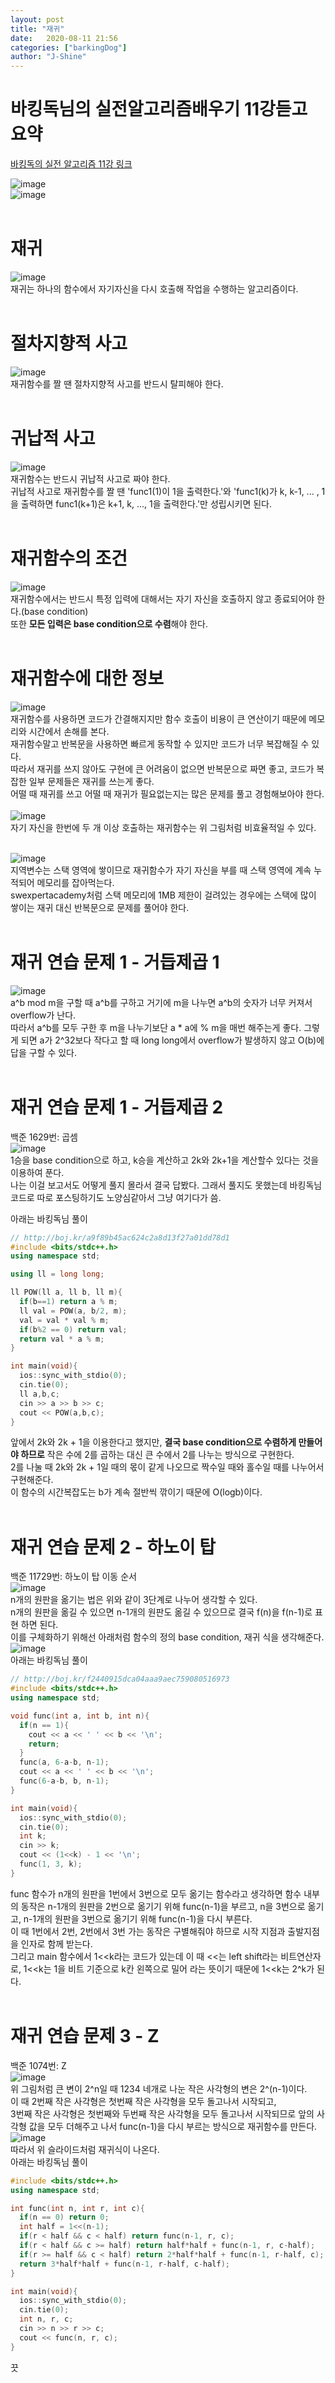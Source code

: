 ```yaml
---
layout: post
title: "재귀"
date:   2020-08-11 21:56
categories: ["barkingDog"]
author: "J-Shine"
---
```


# 바킹독님의 실전알고리즘배우기 11강듣고 요약
[바킹독의 실전 알고리즘 11강 링크](https://blog.encrypted.gg/943)   
 
![image](https://user-images.githubusercontent.com/61873510/89894676-7135da00-dc15-11ea-8c0e-fd2f7a533910.png)<br>
![image](https://img1.daumcdn.net/thumb/R1280x0/?scode=mtistory2&fname=https%3A%2F%2Fblog.kakaocdn.net%2Fdn%2Fq86ZB%2FbtqEP4ozPIt%2FG6ovOzLfHh91EDDqtWEkH1%2Fimg.png)<br><br>

# 재귀
![image](https://img1.daumcdn.net/thumb/R1280x0/?scode=mtistory2&fname=https%3A%2F%2Fblog.kakaocdn.net%2Fdn%2FcDtpsr%2FbtqEP4hOlGv%2FsgiBwTicbJVzgm1YkjWpKk%2Fimg.png)<br>
재귀는 하나의 함수에서 자기자신을 다시 호출해 작업을 수행하는 알고리즘이다.<br><br>

# 절차지향적 사고
![image](https://img1.daumcdn.net/thumb/R1280x0/?scode=mtistory2&fname=https%3A%2F%2Fblog.kakaocdn.net%2Fdn%2Fcr4TFs%2FbtqEOOAFFXo%2FawEBTnqkOTrMi4pzkJXRu1%2Fimg.png)<br>
재귀함수를 짤 땐 절차지향적 사고를 반드시 탈피해야 한다.<br><br>

# 귀납적 사고
![image](https://img1.daumcdn.net/thumb/R1280x0/?scode=mtistory2&fname=https%3A%2F%2Fblog.kakaocdn.net%2Fdn%2FcowmE2%2FbtqEOPzz7TO%2FyeLFR5ccsN6Q9gsBXCEtek%2Fimg.png)<br>
재귀함수는 반드시 귀납적 사고로 짜야 한다.<br>
귀납적 사고로 재귀함수를 짤 땐 'func1(1)이 1을 출력한다.'와 'func1(k)가 k, k-1, ... , 1을 출력하면 func1(k+1)은 k+1, k, ..., 1을 출력한다.'만 성립시키면 된다.<br><br>

# 재귀함수의 조건
![image](https://img1.daumcdn.net/thumb/R1280x0/?scode=mtistory2&fname=https%3A%2F%2Fblog.kakaocdn.net%2Fdn%2FbvspRF%2FbtqENZiCNVb%2FKwu0ixB2aL1aAmWAr0FKPk%2Fimg.png)<br>
재귀함수에서는 반드시 특정 입력에 대해서는 자기 자신을 호출하지 않고 종료되어야 한다.(base condition)<br>
또한 **모든 입력은 base condition으로 수렴**해야 한다.<br><br>

# 재귀함수에 대한 정보
![image](https://img1.daumcdn.net/thumb/R1280x0/?scode=mtistory2&fname=https%3A%2F%2Fblog.kakaocdn.net%2Fdn%2Flm5gG%2FbtqEP4ITBlr%2F7qMbW1vj3zwDL7XmUxUxu0%2Fimg.png)<br>
재귀함수를 사용하면 코드가 간결해지지만 함수 호출이 비용이 큰 연산이기 때문에 메모리와 시간에서 손해를 본다.<br>
재귀함수말고 반복문을 사용하면 빠르게 동작할 수 있지만 코드가 너무 복잡해질 수 있다.<br>
따라서 재귀를 쓰지 않아도 구현에 큰 어려움이 없으면 반복문으로 짜면 좋고, 코드가 복잡한 일부 문제들은 재귀를 쓰는게 좋다.<br>
어떨 때 재귀를 쓰고 어떨 때 재귀가 필요없는지는 많은 문제를 풀고 경험해보아야 한다.<br><br>
![image](https://img1.daumcdn.net/thumb/R1280x0/?scode=mtistory2&fname=https%3A%2F%2Fblog.kakaocdn.net%2Fdn%2FlTnv6%2FbtqEPuadETu%2FLivDGzlCp922Ldhp3T7kGK%2Fimg.png)<br>
자기 자신을 한번에 두 개 이상 호출하는 재귀함수는 위 그림처럼 비효율적일 수 있다.<br><br>

![image](https://img1.daumcdn.net/thumb/R1280x0/?scode=mtistory2&fname=https%3A%2F%2Fblog.kakaocdn.net%2Fdn%2FNgNyr%2FbtqENZJFsaV%2FhTDYcaKCzVztqznPRSBqBK%2Fimg.png)<br>
지역변수는 스택 영역에 쌓이므로 재귀함수가 자기 자신을 부를 때 스택 영역에 계속 누적되어 메모리를 잡아먹는다.<br>
swexpertacademy처럼 스택 메모리에 1MB 제한이 걸려있는 경우에는 스택에 많이 쌓이는 재귀 대신 반복문으로 문제를 풀어야 한다.<br><br>


# 재귀 연습 문제 1 - 거듭제곱 1
![image](https://img1.daumcdn.net/thumb/R1280x0/?scode=mtistory2&fname=https%3A%2F%2Fblog.kakaocdn.net%2Fdn%2FbZYABP%2FbtqEPmXMo1U%2FfjTBKRn2m6KDJtfBZ9oIx0%2Fimg.png)<br>
a^b mod m을 구할 때 a^b를 구하고 거기에 m을 나누면 a^b의 숫자가 너무 커져서 overflow가 난다.<br>
따라서 a^b를 모두 구한 후 m을 나누기보단 a * a에 % m을 매번 해주는게 좋다. 그렇게 되면 a가 2^32보다 작다고 할 때 long long에서 overflow가 발생하지 않고 O(b)에 답을 구할 수 있다.<br><br>

# 재귀 연습 문제 1 - 거듭제곱 2
백준 1629번: 곱셈<br>
![image](https://img1.daumcdn.net/thumb/R1280x0/?scode=mtistory2&fname=https%3A%2F%2Fblog.kakaocdn.net%2Fdn%2F0s3zd%2FbtqEOaxqSM5%2FbBXxKzLUW6dcmKSVbJWHDK%2Fimg.png)<br>
1승을 base condition으로 하고, k승을 계산하고 2k와 2k+1을 계산할수 있다는 것을 이용하여 푼다.<br>
나는 이걸 보고서도 어떻게 풀지 몰라서 결국 답봤다. 그래서 풀지도 못했는데 바킹독님 코드로 따로 포스팅하기도 노양심같아서 그냥 여기다가 씀.<br>

아래는 바킹독님 풀이
```c++
// http://boj.kr/a9f89b45ac624c2a8d13f27a01dd78d1
#include <bits/stdc++.h>
using namespace std;

using ll = long long;

ll POW(ll a, ll b, ll m){
  if(b==1) return a % m;
  ll val = POW(a, b/2, m);
  val = val * val % m;
  if(b%2 == 0) return val;
  return val * a % m;
}

int main(void){
  ios::sync_with_stdio(0);
  cin.tie(0);
  ll a,b,c;
  cin >> a >> b >> c;
  cout << POW(a,b,c);
}
```
앞에서 2k와 2k + 1을 이용한다고 했지만, **결국 base condition으로 수렴하게 만들어야 하므로** 작은 수에 2를 곱하는 대신 큰 수에서 2를 나누는 방식으로 구현한다.<br>
2를 나눌 때 2k와 2k + 1일 때의 몫이 같게 나오므로 짝수일 때와 홀수일 때를 나누어서 구현해준다.<br>
이 함수의 시간복잡도는 b가 계속 절반씩 깎이기 때문에 O(logb)이다.<br><br>

# 재귀 연습 문제 2 - 하노이 탑
백준 11729번: 하노이 탑 이동 순서<br>
![image](https://img1.daumcdn.net/thumb/R1280x0/?scode=mtistory2&fname=https%3A%2F%2Fblog.kakaocdn.net%2Fdn%2Fcq0ig0%2FbtqENYYmp3g%2FSIRh1KMgfXup6gmh7lPlV1%2Fimg.png)<br>
n개의 원판을 옮기는 법은 위와 같이 3단계로 나누어 생각할 수 있다.<br>
n개의 원판을 옮길 수 있으면 n-1개의 원판도 옮길 수 있으므로 결국 f(n)을 f(n-1)로 표현 하면 된다.<br>
이를 구체화하기 위해선 아래처럼 함수의 정의 base condition, 재귀 식을 생각해준다.<br>
![image](https://img1.daumcdn.net/thumb/R1280x0/?scode=mtistory2&fname=https%3A%2F%2Fblog.kakaocdn.net%2Fdn%2FvrZfm%2FbtqEOaqORJL%2F3sFJWQ4KxakszOpavndg10%2Fimg.png)<br>
아래는 바킹독님 풀이<br>
```c++
// http://boj.kr/f2440915dca04aaa9aec759080516973
#include <bits/stdc++.h>
using namespace std;

void func(int a, int b, int n){
  if(n == 1){
    cout << a << ' ' << b << '\n';
    return;
  }
  func(a, 6-a-b, n-1);
  cout << a << ' ' << b << '\n';
  func(6-a-b, b, n-1);
}

int main(void){
  ios::sync_with_stdio(0);
  cin.tie(0);
  int k;
  cin >> k;
  cout << (1<<k) - 1 << '\n';
  func(1, 3, k);
}
```
func 함수가 n개의 원판을 1번에서 3번으로 모두 옮기는 함수라고 생각하면
함수 내부의 동작은 n-1개의 원판을 2번으로 옮기기 위해 func(n-1)을 부르고, n을 3번으로 옮기고, n-1개의 원판을 3번으로 옮기기 위해 func(n-1)을 다시 부른다.<br>
이 때 1번에서 2번, 2번에서 3번 가는 동작은 구별해줘야 하므로 시작 지점과 출발지점을 인자로 함께 받는다.<br>
그리고 main 함수에서 1<<k라는 코드가 있는데 이 때 <<는 left shift라는 비트연산자로, 1<<k는 1을 비트 기준으로 k칸 왼쪽으로 밀어 라는 뜻이기 때문에 1<<k는 2^k가 된다.<br><br>


# 재귀 연습 문제 3 - Z
백준 1074번: Z<br>
![image](https://img1.daumcdn.net/thumb/R1280x0/?scode=mtistory2&fname=https%3A%2F%2Fblog.kakaocdn.net%2Fdn%2FFvrpn%2FbtqEPVTpmD1%2FIaGruhm4vyZCrRhQFtYwMK%2Fimg.png)<br>
위 그림처럼 큰 변이 2^n일 때 1234 네개로 나눈 작은 사각형의 변은 2^(n-1)이다.<br>
이 때 2번째 작은 사각형은 첫번째 작은 사각형을 모두 돌고나서 시작되고,<br>
3번째 작은 사각형은 첫번째와 두번째 작은 사각형을 모두 돌고나서 시작되므로 앞의 사각형 값을 모두 더해주고 나서 func(n-1)을 다시 부르는 방식으로 재귀함수를 만든다.<br>
![image](https://img1.daumcdn.net/thumb/R1280x0/?scode=mtistory2&fname=https%3A%2F%2Fblog.kakaocdn.net%2Fdn%2Fr315x%2FbtqEPgxcyOL%2Fz3AKdgjKKcczoPaFjgoB61%2Fimg.png)<br>
따라서 위 슬라이드처럼 재귀식이 나온다.<br>
아래는 바킹독님 풀이<br>
```c++
#include <bits/stdc++.h>
using namespace std;

int func(int n, int r, int c){
  if(n == 0) return 0;
  int half = 1<<(n-1);
  if(r < half && c < half) return func(n-1, r, c);
  if(r < half && c >= half) return half*half + func(n-1, r, c-half);
  if(r >= half && c < half) return 2*half*half + func(n-1, r-half, c);
  return 3*half*half + func(n-1, r-half, c-half);
}

int main(void){
  ios::sync_with_stdio(0);
  cin.tie(0);
  int n, r, c;
  cin >> n >> r >> c;
  cout << func(n, r, c);
}
```
끗

